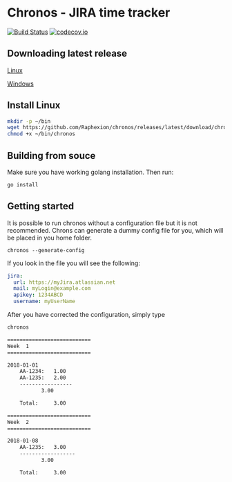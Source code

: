 Chronos - JIRA time tracker
===========================

[![Build Status](https://travis-ci.org/Raphexion/chronos.svg?branch=master)](https://travis-ci.org/Raphexion/chronos)
[![codecov.io](https://codecov.io/gh/Raphexion/chronos/coverage.svg?branch=master)](https://codecov.io/gh/Raphexion/chronos?branch=master)

Downloading latest release
--------------------------

[Linux](https://github.com/Raphexion/chronos/releases/latest/download/chronos)

[Windows](https://github.com/Raphexion/chronos/releases/latest/download/chronos.exe)

Install Linux
-------------

```sh
mkdir -p ~/bin
wget https://github.com/Raphexion/chronos/releases/latest/download/chronos -O ~/bin/chronos
chmod +x ~/bin/chronos
```

Building from souce
-------------------

Make sure you have working golang installation. Then run:

```sh
go install
```

Getting started
---------------

It is possible to run chronos without a configuration file but it is not recommended.
Chrons can generate a dummy config file for you, which will be placed in you home folder.

```shell
chronos --generate-config
```

If you look in the file you will see the following:

```yaml
jira:
  url: https://myJira.atlassian.net
  mail: myLogin@example.com
  apikey: 1234ABCD
  username: myUserName
```

After you have corrected the configuration, simply type

```sh
chronos
```

```sh
===========================
Week  1
===========================

2018-01-01
	AA-1234:   1.00
	AA-1235:   2.00
	-----------------
		   3.00

	Total:     3.00

===========================
Week  2
===========================

2018-01-08
	AA-1235:   3.00
	------------------
		   3.00

	Total:     3.00
```
